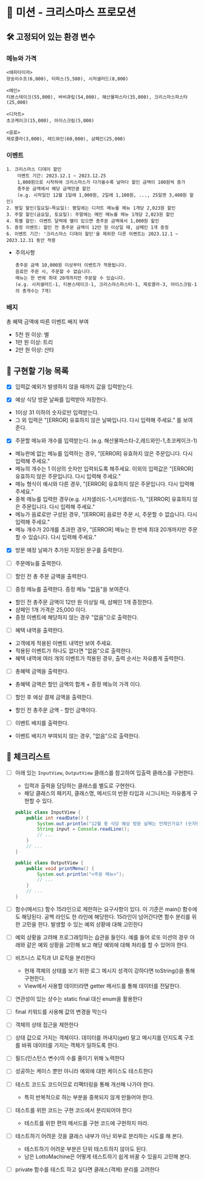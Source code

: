# 🎄 미션 - 크리스마스 프로모션

## 🛠️ 고정되어 있는 환경 변수

### 메뉴와 가격

```text
<애피타이저>
양송이수프(6,000), 타파스(5,500), 시저샐러드(8,000)

<메인>
티본스테이크(55,000), 바비큐립(54,000), 해산물파스타(35,000), 크리스마스파스타(25,000)

<디저트>
초코케이크(15,000), 아이스크림(5,000)

<음료>
제로콜라(3,000), 레드와인(60,000), 샴페인(25,000)
```

### 이벤트

```text
1. 크리스마스 디데이 할인
    이벤트 기간: 2023.12.1 ~ 2023.12.25
    1,000원으로 시작하여 크리스마스가 다가올수록 날마다 할인 금액이 100원씩 증가
    총주문 금액에서 해당 금액만큼 할인
    (e.g. 시작일인 12월 1일에 1,000원, 2일에 1,100원, ..., 25일엔 3,400원 할인)
2. 평일 할인(일요일~목요일): 평일에는 디저트 메뉴를 메뉴 1개당 2,023원 할인
3. 주말 할인(금요일, 토요일): 주말에는 메인 메뉴를 메뉴 1개당 2,023원 할인
4. 특별 할인: 이벤트 달력에 별이 있으면 총주문 금액에서 1,000원 할인
5. 증정 이벤트: 할인 전 총주문 금액이 12만 원 이상일 때, 샴페인 1개 증정
6. 이벤트 기간: '크리스마스 디데이 할인'을 제외한 다른 이벤트는 2023.12.1 ~ 2023.12.31 동안 적용
```

- 주의사항

  ```text
  총주문 금액 10,000원 이상부터 이벤트가 적용됩니다.
  음료만 주문 시, 주문할 수 없습니다.
  메뉴는 한 번에 최대 20개까지만 주문할 수 있습니다.
  (e.g. 시저샐러드-1, 티본스테이크-1, 크리스마스파스타-1, 제로콜라-3, 아이스크림-1의 총개수는 7개)
  ```

### 배지

총 혜택 금액에 따른 이벤트 배지 부여

- 5천 원 이상: 별
- 1만 원 이상: 트리
- 2만 원 이상: 산타

## 🧭 구현할 기능 목록

- [x] 입력값 예외가 발생하지 않을 때까지 값을 입력받는다.

- [x] 예상 식당 방문 날짜를 입력받아 저장한다.

- 1이상 31 이하의 숫자로만 입력받는다.
- 그 외 입력은 "[ERROR] 유효하지 않은 날짜입니다. 다시 입력해 주세요." 를 보여준다.

- [x] 주문할 메뉴와 개수를 입력받는다. (e.g. 해산물파스타-2,레드와인-1,초코케이크-1)

- 메뉴판에 없는 메뉴를 입력하는 경우, "[ERROR] 유효하지 않은 주문입니다. 다시 입력해 주세요."
- 메뉴의 개수는 1 이상의 숫자만 입력되도록 해주세요. 이외의 입력값은 "[ERROR] 유효하지 않은 주문입니다. 다시 입력해 주세요."
- 메뉴 형식이 예시와 다른 경우, "[ERROR] 유효하지 않은 주문입니다. 다시 입력해 주세요."
- 중복 메뉴를 입력한 경우(e.g. 시저샐러드-1,시저샐러드-1), "[ERROR] 유효하지 않은 주문입니다. 다시 입력해 주세요."
- 메뉴가 음료로만 구성된 경우, "[ERROR] 음료만 주문 시, 주문할 수 없습니다. 다시 입력해 주세요."
- 메뉴 개수가 20개를 초과한 경우, "[ERROR] 메뉴는 한 번에 최대 20개까지만 주문할 수 있습니다. 다시 입력해 주세요."

- [x] 방문 예정 날짜가 추가된 지정된 문구를 출력한다.

- [ ] 주문메뉴를 출력한다.

- [ ] 할인 전 총 주문 금액을 출력한다.

- [ ] 증정 메뉴를 출력한다. 증정 메뉴 "없음"을 보여준다.

- 할인 전 총주문 금액이 12만 원 이상일 때, 샴페인 1개 증정한다.
- 샴페인 1개 가격은 25,000 이다.
- 증정 이벤트에 해당하지 않는 경우 "없음"으로 출력한다.

- [ ] 혜택 내역을 출력한다.

- 고객에게 적용된 이벤트 내역만 보여 주세요.
- 적용된 이벤트가 하나도 없다면 "없음"으로 출력한다.
- 혜택 내역에 여러 개의 이벤트가 적용된 경우, 출력 순서는 자유롭게 출력한다.

- [ ] 총혜택 금액을 출력한다.

- 총혜택 금액은 할인 금액의 합계 + 증정 메뉴의 가격 이다.

- [ ] 할인 후 에상 결제 금액을 출력한다.

- 할인 전 총주문 금액 - 할인 금액이다.

- [ ] 이벤트 배지를 출력한다.

- 이벤트 배지가 부여되지 않는 경우, "없음"으로 출력한다.

## 🔴 체크리스트

- [ ] 아래 있는 `InputView`, `OutputView` 클래스를 참고하여 입출력 클래스를 구현한다.
    - 입력과 출력을 담당하는 클래스를 별도로 구현한다.
    - 해당 클래스의 패키지, 클래스명, 메서드의 반환 타입과 시그니처는 자유롭게 구현할 수 있다.
  ```java
  public class InputView {
      public int readDate() {
          System.out.println("12월 중 식당 예상 방문 날짜는 언제인가요? (숫자만 입력해 주세요!)");
          String input = Console.readLine();    
          // ...
      }
      // ...
  }
  ```
  ```java
  public class OutputView {
      public void printMenu() {
          System.out.println("<주문 메뉴>");
          // ...
      }
      // ...
  }
  ```
- [ ] 함수(메서드) 함수 15라인으로 제한하는 요구사항이 있다. 이 기준은 main() 함수에도 해당된다. 공백 라인도 한 라인에 해당한다. 15라인이 넘어간다면 함수 분리를 위한 고민을 한다.
  발생할 수 있는 예외 상황에 대해 고민한다

- [ ] 예외 상황을 고려해 프로그래밍하는 습관을 들인다. 예를 들어 로또 미션의 경우 아래와 같은 예외 상황을 고민해 보고 해당 예외에 대해 처리를 할 수 있어야 한다.

- [ ] 비즈니스 로직과 UI 로직을 분리한다
    - 현재 객체의 상태를 보기 위한 로그 메시지 성격이 강하다면 toString()을 통해 구현한다.
    - View에서 사용할 데이터라면 getter 메서드를 통해 데이터를 전달한다.

- [ ] 연관성이 있는 상수는 static final 대신 enum을 활용한다

- [ ] final 키워드를 사용해 값의 변경을 막는다

- [ ] 객체의 상태 접근을 제한한다

- [ ] 상태 값으로 가지는 객체이다. 데이터를 꺼내지(get) 말고 메시지를 던지도록 구조를 바꿔 데이터를 가지는 객체가 일하도록 한다.

- [ ] 필드(인스턴스 변수)의 수를 줄이기 위해 노력한다

- [ ] 성공하는 케이스 뿐만 아니라 예외에 대한 케이스도 테스트한다

- [ ] 테스트 코드도 코드이므로 리팩터링을 통해 개선해 나가야 한다.
    - 특히 반복적으로 하는 부분을 중복되지 않게 만들어야 한다.

- [ ] 테스트를 위한 코드는 구현 코드에서 분리되어야 한다
    - 테스트를 위한 편의 메서드를 구현 코드에 구현하지 마라.

- [ ] 테스트하기 어려운 것을 클래스 내부가 아닌 외부로 분리하는 시도를 해 본다.
    - 테스트하기 어려운 부분은 단위 테스트하지 않아도 된다.
    - 남은 LottoMachine은 어떻게 테스트하기 쉽게 바꿀 수 있을지 고민해 본다.
- [ ] private 함수를 테스트 하고 싶다면 클래스(객체) 분리를 고려한다
